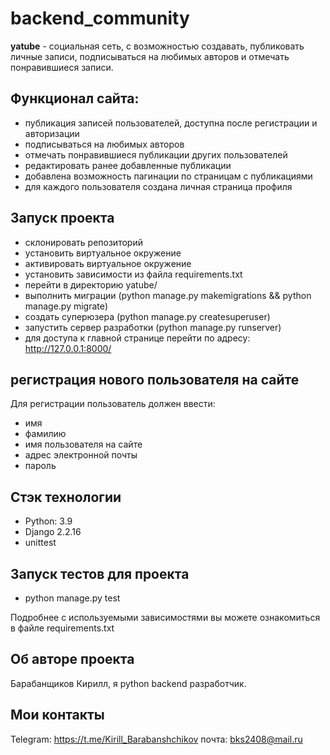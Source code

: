 # backend_community

**yatube** - социальная сеть, с возможностью создавать, публиковать личные записи, подписываться на любимых авторов и отмечать понравившиеся записи.

## Функционал сайта:
- публикация записей пользователей, доступна после регистрации и авторизации
- подписываться на любимых авторов
- отмечать понравившиеся публикации других пользователей
- редактировать ранее добавленные публикации
- добавлена возможность пагинации по страницам с публикациями
- для каждого пользователя создана личная страница профиля

## Запуск проекта
- склонировать репозиторий
- установить виртуальное окружение
- активировать виртуальное окружение
- установить зависимости из файла requirements.txt
- перейти в директорию yatube/
- выполнить миграции (python manage.py makemigrations && python manage.py migrate)
- создать суперюзера (python manage.py createsuperuser)
- запустить сервер разработки (python manage.py runserver)
- для доступа к главной странице перейти по адресу:  http://127.0.0.1:8000/

## регистрация нового пользователя на сайте
Для регистрации пользователь должен ввести:
- имя
- фамилию
- имя пользователя на сайте
- адрес электронной почты
- пароль

## Стэк технологии
- Python: 3.9
- Django 2.2.16
- unittest

## Запуск тестов для проекта
- python manage.py test

Подробнее с используемыми зависимостями вы можете ознакомиться в файле requirements.txt

## Об авторе проекта
Барабанщиков Кирилл, я python backend разработчик.

## Мои контакты
Telegram: https://t.me/Kirill_Barabanshchikov
почта: bks2408@mail.ru
